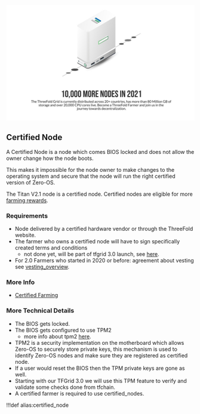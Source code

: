 ![](img/farming_solutions.jpg)

## Certified Node

A Certified Node is a node which comes BIOS locked and does not allow the owner change how the node boots.  

This makes it impossible for the node owner to make changes to the operating system and secure that the node will run the right certified version of Zero-OS.  

The Titan V2.1 node is a certified node.  Certified nodes are eligible for more [farming rewards](farming_reward).

### Requirements

- Node delivered by a certified hardware vendor or through the ThreeFold website.
- The farmer who owns a certified node will have to sign specifically created terms and conditions
  - not done yet, will be part of tfgrid 3.0 launch, see [here](farming_certification_terms_conditions).
- For 2.0 Farmers who started in 2020 or before: agreement about vesting see [vesting_overview](vesting_overview).

### More Info

- [Certified Farming](certified_farming)

### More Technical Details

- The BIOS gets locked.
- The BIOS gets configured to use TPM2 
  - more info about tpm2 [here](https://www.usenix.org/system/files/conference/usenixsecurity16/sec16_paper_raj.pdf).
- TPM2 is a security implementation on the motherboard which allows Zero-OS to securely store private keys, this mechanism is used to identify Zero-OS nodes and make sure they are registered as certified node.
- If a user would reset the BIOS then the TPM private keys are gone as well.
- Starting with our TFGrid 3.0 we will use this TPM feature to verify and validate some checks done from tfchain.
- A certified farmer is required to use certified_nodes.


!!!def alias:certified_node
